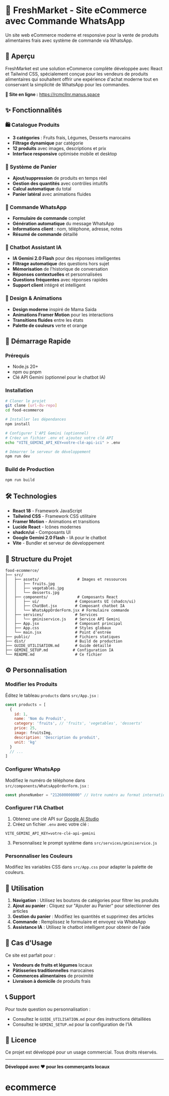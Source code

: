 # 🛒 FreshMarket - Site eCommerce avec Commande WhatsApp

Un site web eCommerce moderne et responsive pour la vente de produits alimentaires frais avec système de commande via WhatsApp.

## 🌟 Aperçu

FreshMarket est une solution eCommerce complète développée avec React et Tailwind CSS, spécialement conçue pour les vendeurs de produits alimentaires qui souhaitent offrir une expérience d'achat moderne tout en conservant la simplicité de WhatsApp pour les commandes.

**🔗 Site en ligne :** https://rcmcllnr.manus.space

## ✨ Fonctionnalités

### 🛍️ Catalogue Produits
- **3 catégories** : Fruits frais, Légumes, Desserts marocains
- **Filtrage dynamique** par catégorie
- **12 produits** avec images, descriptions et prix
- **Interface responsive** optimisée mobile et desktop

### 🛒 Système de Panier
- **Ajout/suppression** de produits en temps réel
- **Gestion des quantités** avec contrôles intuitifs
- **Calcul automatique** du total
- **Panier latéral** avec animations fluides

### 📱 Commande WhatsApp
- **Formulaire de commande** complet
- **Génération automatique** du message WhatsApp
- **Informations client** : nom, téléphone, adresse, notes
- **Résumé de commande** détaillé

### 🤖 Chatbot Assistant IA
- **IA Gemini 2.0 Flash** pour des réponses intelligentes
- **Filtrage automatique** des questions hors sujet
- **Mémorisation** de l'historique de conversation
- **Réponses contextuelles** et personnalisées
- **Questions fréquentes** avec réponses rapides
- **Support client** intégré et intelligent

### 🎨 Design & Animations
- **Design moderne** inspiré de Mama Saida
- **Animations Framer Motion** pour les interactions
- **Transitions fluides** entre les états
- **Palette de couleurs** verte et orange

## 🚀 Démarrage Rapide

### Prérequis
- Node.js 20+
- npm ou pnpm
- Clé API Gemini (optionnel pour le chatbot IA)

### Installation
```bash
# Cloner le projet
git clone [url-du-repo]
cd food-ecommerce

# Installer les dépendances
npm install

# Configurer l'API Gemini (optionnel)
# Créez un fichier .env et ajoutez votre clé API
echo "VITE_GEMINI_API_KEY=votre-clé-api-ici" > .env

# Démarrer le serveur de développement
npm run dev
```

### Build de Production
```bash
npm run build
```

## 🛠️ Technologies

- **React 18** - Framework JavaScript
- **Tailwind CSS** - Framework CSS utilitaire
- **Framer Motion** - Animations et transitions
- **Lucide React** - Icônes modernes
- **shadcn/ui** - Composants UI
- **Google Gemini 2.0 Flash** - IA pour le chatbot
- **Vite** - Bundler et serveur de développement

## 📁 Structure du Projet

```
food-ecommerce/
├── src/
│   ├── assets/                 # Images et ressources
│   │   ├── fruits.jpg
│   │   ├── vegetables.jpg
│   │   └── desserts.jpg
│   ├── components/             # Composants React
│   │   ├── ui/                # Composants UI (shadcn/ui)
│   │   ├── ChatBot.jsx        # Composant chatbot IA
│   │   └── WhatsAppOrderForm.jsx # Formulaire commande
│   ├── services/              # Services
│   │   └── gminiservice.js    # Service API Gemini
│   ├── App.jsx                # Composant principal
│   ├── App.css                # Styles globaux
│   └── main.jsx               # Point d'entrée
├── public/                    # Fichiers statiques
├── dist/                      # Build de production
├── GUIDE_UTILISATION.md       # Guide détaillé
├── GEMINI_SETUP.md           # Configuration IA
└── README.md                  # Ce fichier
```

## ⚙️ Personnalisation

### Modifier les Produits
Éditez le tableau `products` dans `src/App.jsx` :

```javascript
const products = [
  {
    id: 1,
    name: 'Nom du Produit',
    category: 'fruits', // 'fruits', 'vegetables', 'desserts'
    price: 25,
    image: fruitsImg,
    description: 'Description du produit',
    unit: 'kg'
  }
  // ...
]
```

### Configurer WhatsApp
Modifiez le numéro de téléphone dans `src/components/WhatsAppOrderForm.jsx` :

```javascript
const phoneNumber = "212600000000" // Votre numéro au format international
```

### Configurer l'IA Chatbot
1. Obtenez une clé API sur [Google AI Studio](https://makersuite.google.com/app/apikey)
2. Créez un fichier `.env` avec votre clé :
```env
VITE_GEMINI_API_KEY=votre-clé-api-gemini
```
3. Personnalisez le prompt système dans `src/services/gminiservice.js`

### Personnaliser les Couleurs
Modifiez les variables CSS dans `src/App.css` pour adapter la palette de couleurs.

## 📱 Utilisation

1. **Navigation** : Utilisez les boutons de catégories pour filtrer les produits
2. **Ajout au panier** : Cliquez sur "Ajouter au Panier" pour sélectionner des articles
3. **Gestion du panier** : Modifiez les quantités et supprimez des articles
4. **Commande** : Remplissez le formulaire et envoyez via WhatsApp
5. **Assistance IA** : Utilisez le chatbot intelligent pour obtenir de l'aide

## 🎯 Cas d'Usage

Ce site est parfait pour :
- **Vendeurs de fruits et légumes** locaux
- **Pâtisseries traditionnelles** marocaines
- **Commerces alimentaires** de proximité
- **Livraison à domicile** de produits frais

## 📞 Support

Pour toute question ou personnalisation :
- Consultez le `GUIDE_UTILISATION.md` pour des instructions détaillées
- Consultez le `GEMINI_SETUP.md` pour la configuration de l'IA

## 📄 Licence

Ce projet est développé pour un usage commercial. Tous droits réservés.

---

**Développé avec ❤️ pour les commerçants locaux**

# ecommerce

